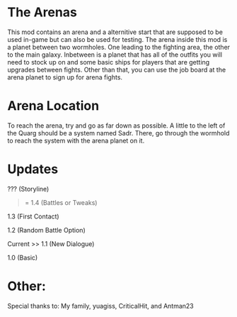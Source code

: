 # The Arenas
This mod contains an arena and a alternitive start that are supposed to be used in-game but can also be used for testing. The arena inside this mod is a planet between two wormholes. One leading to the fighting area, the other to the main galaxy. Inbetween is a planet that has all of the outfits you will need to stock up on and some basic ships for players that are getting upgrades between fights. Other than that, you can use the job board at the arena planet to sign up for arena fights.

# Arena Location
To reach the arena, try and go as far down as possible. A little to the left of the Quarg should be a system named Sadr. There, go through the wormhold to reach the system with the arena planet on it.

# Updates

??? (Storyline)

>= 1.4 (Battles or Tweaks)

1.3 (First Contact)

1.2 (Random Battle Option)

Current >> 1.1 (New Dialogue)

1.0 (Basic)

# Other:

Special thanks to:
My family, yuagiss, CriticalHit, and Antman23

